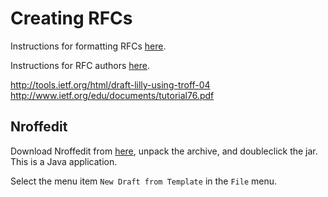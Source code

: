# Creating RFCs

Instructions for formatting RFCs [here](http://www.rfc-editor.org/formatting.html).

Instructions for RFC authors [here](http://www.rfc-editor.org/rfc-editor/instructions2authors.txt).

http://tools.ietf.org/html/draft-lilly-using-troff-04
http://www.ietf.org/edu/documents/tutorial76.pdf

## Nroffedit

Download Nroffedit from [here](http://aaa-sec.com/nroffedit/), unpack the archive, and doubleclick the jar. This is a Java application.

Select the menu item `New Draft from Template` in the `File` menu.
